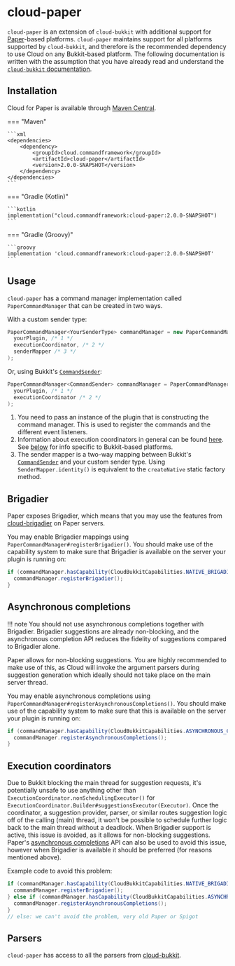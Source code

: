 # cloud-paper

<!-- prettier-ignore -->
`cloud-paper` is an extension of `cloud-bukkit` with additional support for
[Paper](https://papermc.io/software/paper)-based platforms. `cloud-paper` maintains support for all platforms supported
by `cloud-bukkit`, and therefore is the recommended dependency to use Cloud on any Bukkit-based platform.
The following documentation is written with the assumption that you have already read and understand the
[`cloud-bukkit` documentation](bukkit.md).

## Installation

Cloud for Paper is available through [Maven Central](https://central.sonatype.com/artifact/cloud.commandframework/cloud-paper).

<!-- prettier-ignore -->
=== "Maven"

    ```xml
    <dependencies>
        <dependency>
            <groupId>cloud.commandframework</groupId>
            <artifactId>cloud-paper</artifactId>
            <version>2.0.0-SNAPSHOT</version>
        </dependency>
    </dependencies>
    ```

=== "Gradle (Kotlin)"

    ```kotlin
    implementation("cloud.commandframework:cloud-paper:2.0.0-SNAPSHOT")
    ```

=== "Gradle (Groovy)"

    ```groovy
    implementation 'cloud.commandframework:cloud-paper:2.0.0-SNAPSHOT'
    ```

## Usage

`cloud-paper` has a command manager implementation called `PaperCommandManager` that can be created in two ways.

With a custom sender type:

```java
PaperCommandManager<YourSenderType> commandManager = new PaperCommandManager<>(
  yourPlugin, /* 1 */
  executionCoordinator, /* 2 */
  senderMapper /* 3 */
);
```

Or, using Bukkit's [`CommandSender`](https://jd.papermc.io/paper/1.20/org/bukkit/command/CommandSender.html):

```java
PaperCommandManager<CommandSender> commandManager = PaperCommandManager.createNative(
  yourPlugin, /* 1 */
  executionCoordinator /* 2 */
);
```

1. You need to pass an instance of the plugin that is constructing the command manager. This is used to register
   the commands and the different event listeners.
2. Information about execution coordinators in general can be found
   [here](../core/index.md#execution-coordinators). See [below](#execution-coordinators) for info specific to
   Bukkit-based platforms.
3. The sender mapper is a two-way mapping between Bukkit's
   [`CommandSender`](https://jd.papermc.io/paper/1.20/org/bukkit/command/CommandSender.html) and your custom sender type.
   Using `SenderMapper.identity()` is equivalent to the `createNative` static factory method.

## Brigadier

Paper exposes Brigadier, which means that you may use the features from [cloud-brigadier](brigadier.md) on Paper
servers.

You may enable Brigadier mappings using `PaperCommandManager#registerBrigadier()`. You should make use of the
capability system to make sure that Brigadier is available on the server your plugin is running on:

```java
if (commandManager.hasCapability(CloudBukkitCapabilities.NATIVE_BRIGADIER)) {
  commandManager.registerBrigadier();
}
```

## Asynchronous completions

<!-- prettier-ignore -->
!!! note
    You should not use asynchronous completions together with Brigadier. Brigadier suggestions are already non-blocking,
    and the asynchronous completion API reduces the fidelity of suggestions compared to Brigadier alone.

Paper allows for non-blocking suggestions. You are highly recommended to make use of this, as Cloud will invoke
the argument parsers during suggestion generation which ideally should not take place on the main server thread.

You may enable asynchronous completions using `PaperCommandManager#registerAsynchronousCompletions()`.
You should make use of the capability system to make sure that this is available on the server your plugin is running on:

```java
if (commandManager.hasCapability(CloudBukkitCapabilities.ASYNCHRONOUS_COMPLETION)) {
  commandManager.registerAsynchronousCompletions();
}
```

## Execution coordinators

Due to Bukkit blocking the main thread for suggestion requests, it's potentially unsafe to use anything other than
`ExecutionCoordinator.nonSchedulingExecutor()` for
`ExecutionCoordinator.Builder#suggestionsExecutor(Executor)`. Once the coordinator, a suggestion provider, parser,
or similar routes suggestion logic off of the calling \(main) thread, it won't be possible to schedule further logic
back to the main thread without a deadlock. When Brigadier support is active, this issue is avoided, as it allows
for non-blocking suggestions. Paper's [asynchronous completions](#asynchronous-completions) API can also be used to
avoid this issue, however when Brigadier is available it should be preferred (for reasons mentioned above).

Example code to avoid this problem:

```java
if (commandManager.hasCapability(CloudBukkitCapabilities.NATIVE_BRIGADIER)) {
  commandManager.registerBrigadier();
} else if (commandManager.hasCapability(CloudBukkitCapabilities.ASYNCHRONOUS_COMPLETION)) {
  commandManager.registerAsynchronousCompletions();
}
// else: we can't avoid the problem, very old Paper or Spigot
```

## Parsers

`cloud-paper` has access to all the parsers from [cloud-bukkit](bukkit.md#parsers).
